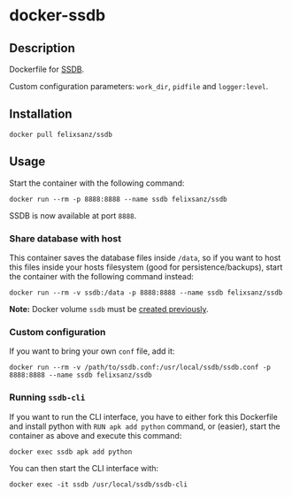# docker-ssdb

## Description

Dockerfile for [SSDB](https://github.com/ideawu/ssdb).

Custom configuration parameters: `work_dir`, `pidfile` and `logger:level`.

## Installation

```
docker pull felixsanz/ssdb
```

## Usage

Start the container with the following command:

```
docker run --rm -p 8888:8888 --name ssdb felixsanz/ssdb
```

SSDB is now available at port `8888`.

### Share database with host

This container saves the database files inside `/data`, so if you want to host this files inside your hosts filesystem (good for persistence/backups), start the container with the following command instead:

```
docker run --rm -v ssdb:/data -p 8888:8888 --name ssdb felixsanz/ssdb
```

**Note:** Docker volume `ssdb` must be [created previously](https://docs.docker.com/engine/reference/commandline/volume_create/).

### Custom configuration

If you want to bring your own `conf` file, add it:

```
docker run --rm -v /path/to/ssdb.conf:/usr/local/ssdb/ssdb.conf -p 8888:8888 --name ssdb felixsanz/ssdb
```

### Running `ssdb-cli`

If you want to run the CLI interface, you have to either fork this Dockerfile and install python with `RUN apk add python` command, or (easier), start the container as above and execute this command:

```
docker exec ssdb apk add python
```

You can then start the CLI interface with:

```
docker exec -it ssdb /usr/local/ssdb/ssdb-cli
```
